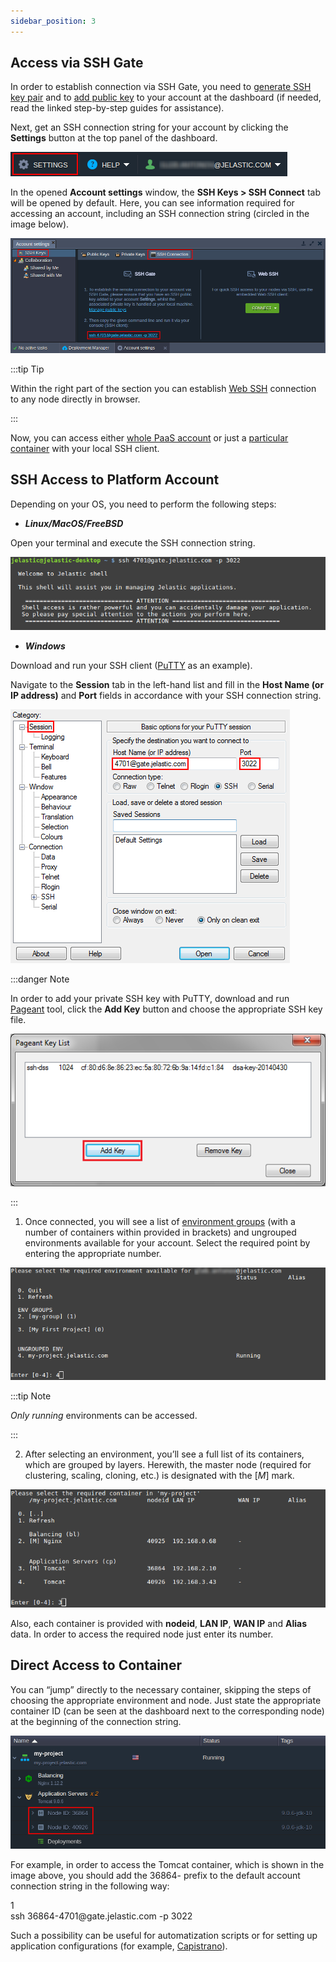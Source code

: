 ```yaml
---
sidebar_position: 3
---
```


## Access via SSH Gate

In order to establish connection via SSH Gate, you need to [generate SSH key pair](https://cloudmydc.com/) and to [add public key](https://cloudmydc.com/) to your account at the dashboard (if needed, read the linked step-by-step guides for assistance).

Next, get an SSH connection string for your account by clicking the **Settings** button at the top panel of the dashboard.

<div style={{
    display:'flex',
    justifyContent: 'center',
    margin: '0 0 1rem 0'
}}>

![Locale Dropdown](./img/SSHGate/01-account-settings.png)

</div>

In the opened **Account settings** window, the **SSH Keys > SSH Connect** tab will be opened by default. Here, you can see information required for accessing an account, including an SSH connection string (circled in the image below).

<div style={{
    display:'flex',
    justifyContent: 'center',
    margin: '0 0 1rem 0'
}}>

![Locale Dropdown](./img/SSHGate/02-ssh-connect-info.png)

</div>

:::tip Tip

Within the right part of the section you can establish [Web SSH](/docs/Deployment%20Tools/SSH/SSH%20Access/Web%20SSH) connection to any node directly in browser.

:::

Now, you can access either [whole PaaS account](https://cloudmydc.com/) or just a [particular container](https://cloudmydc.com/) with your local SSH client.

## SSH Access to Platform Account

Depending on your OS, you need to perform the following steps:

- **_Linux/MacOS/FreeBSD_**

Open your terminal and execute the SSH connection string.

<div style={{
    display:'flex',
    justifyContent: 'center',
    margin: '0 0 1rem 0'
}}>

![Locale Dropdown](./img/SSHGate/03-ssh-access-terminal.png)

</div>

- **_Windows_**

Download and run your SSH client ([PuTTY](https://cloudmydc.com/) as an example).

Navigate to the **Session** tab in the left-hand list and fill in the **Host Name (or IP address)** and **Port** fields in accordance with your SSH connection string.

<div style={{
    display:'flex',
    justifyContent: 'center',
    margin: '0 0 1rem 0'
}}>

![Locale Dropdown](./img/SSHGate/04-ssh-access-putty.png)

</div>

:::danger Note

In order to add your private SSH key with PuTTY, download and run [Pageant](https://cloudmydc.com/) tool, click the **Add Key** button and choose the appropriate SSH key file.

<div style={{
    display:'flex',
    justifyContent: 'center',
    margin: '0 0 1rem 0'
}}>

![Locale Dropdown](./img/SSHGate/05-add-private-key-pageant.png)

</div>

:::

1. Once connected, you will see a list of [environment groups](https://cloudmydc.com/) (with a number of containers within provided in brackets) and ungrouped environments available for your account. Select the required point by entering the appropriate number.

<div style={{
    display:'flex',
    justifyContent: 'center',
    margin: '0 0 1rem 0'
}}>

![Locale Dropdown](./img/SSHGate/06-cloud-account-ssh-.png)

</div>

:::tip Note

_Only running_ environments can be accessed.

:::

2. After selecting an environment, you’ll see a full list of its containers, which are grouped by layers. Herewith, the master node (required for clustering, scaling, cloning, etc.) is designated with the [*M*] mark.

<div style={{
    display:'flex',
    justifyContent: 'center',
    margin: '0 0 1rem 0'
}}>

![Locale Dropdown](./img/SSHGate/07-cloud-environment-ssh.png)

</div>

Also, each container is provided with **nodeid**, **LAN IP**, **WAN IP** and **Alias** data. In order to access the required node just enter its number.

## Direct Access to Container

You can “jump” directly to the necessary container, skipping the steps of choosing the appropriate environment and node. Just state the appropriate container ID (can be seen at the dashboard next to the corresponding node) at the beginning of the connection string.

<div style={{
    display:'flex',
    justifyContent: 'center',
    margin: '0 0 1rem 0'
}}>

![Locale Dropdown](./img/SSHGate/08-node-id.png)

</div>

For example, in order to access the Tomcat container, which is shown in the image above, you should add the 36864- prefix to the default account connection string in the following way:

<div style={{
    width: '100%',
    border: '1px solid #eee',
    borderRadius: '7px',
    boxShadow: 'rgba(0, 0, 0, 0.16) 0px 1px 4px',
    overflow: 'hidden',
    margin: '0 0 1rem 0',
}}>
        <div style={{
            display: "flex",
        }}>
        <div style={{ width: '5%', background: 'red',
        padding: '10px 20px 5px 20px', color: 'white' }}>
          1
        </div>
        <div style={{
            padding: '10px 20px 5px 20px',
        }}>
           ssh 36864-4701@gate.jelastic.com -p 3022
        </div>
    </div>
</div>

Such a possibility can be useful for automatization scripts or for setting up application configurations (for example, [Capistrano](https://cloudmydc.com/)).
